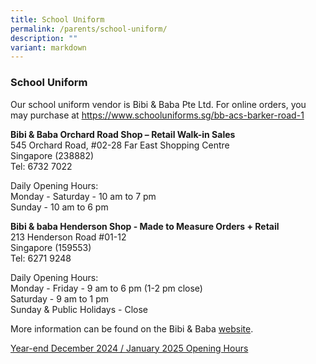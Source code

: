 ```yaml
---
title: School Uniform
permalink: /parents/school-uniform/
description: ""
variant: markdown
---
```

### **School Uniform**
Our school uniform vendor is Bibi &amp; Baba Pte Ltd. For online orders, you may purchase at https://www.schooluniforms.sg/bb-acs-barker-road-1

**Bibi &amp; Baba Orchard Road Shop – Retail Walk-in Sales**<br>
545 Orchard Road, #02-28 Far East Shopping Centre<br>
Singapore (238882)<br>
Tel: 6732 7022

Daily Opening Hours:<br>
Monday - Saturday - 10 am to 7 pm<br>
Sunday - 10 am to 6 pm


**Bibi &amp; baba Henderson Shop - Made to Measure Orders + Retail**<br>
213 Henderson Road #01-12<br>
Singapore (159553)<br>
Tel: 6271 9248

Daily Opening Hours:<br>
Monday - Friday - 9 am to 6 pm (1-2 pm close)<br>
Saturday - 9 am to 1 pm<br>
Sunday &amp; Public Holidays - Close

More information can be found on the Bibi &amp; Baba&nbsp;[website](https://www.schooluniforms.sg/).

[Year-end December 2024 / January 2025 Opening Hours](/files/BibiBaba_Year_End_Sales_Opening_Hours.pdf)